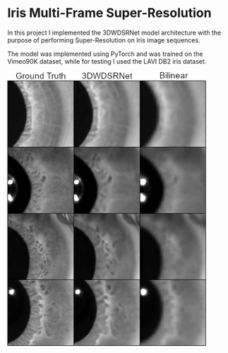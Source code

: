 # Iris Multi-Frame Super-Resolution

In this project I implemented the 3DWDSRNet model architecture with the purpose of performing Super-Resolution on Iris image sequences.


The model was implemented using PyTorch and was trained on the Vimeo90K dataset, while for testing I used the LAVI DB2 iris dataset.


![results](results.png "Results")
